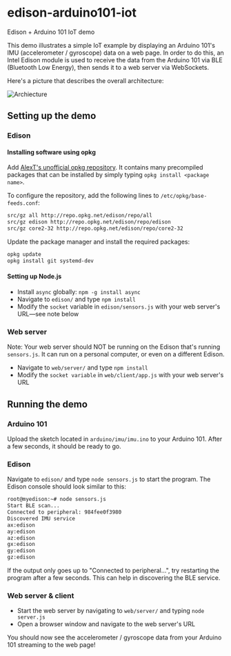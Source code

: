 # edison-arduino101-iot

Edison + Arduino 101 IoT demo

This demo illustrates a simple IoT example by displaying an Arduino 101's IMU (accelerometer / gyroscope) data on a web page. In order to do this, an Intel Edison module is used to receive the data from the Arduino 101 via BLE (Bluetooth Low Energy), then sends it to a web server via WebSockets.

Here's a picture that describes the overall architecture:

![Archiecture](https://raw.githubusercontent.com/drejkim/edison-arduino101-iot/master/images/edison-arduino101-iot.png)

## Setting up the demo

### Edison

#### Installing software using opkg

Add [AlexT's unofficial opkg repository](http://alextgalileo.altervista.org/edison-package-repo-configuration-instructions.html). It contains many precompiled packages that can be installed by simply typing `opkg install <package name>`.

To configure the repository, add the following lines to `/etc/opkg/base-feeds.conf`:

```bash
src/gz all http://repo.opkg.net/edison/repo/all
src/gz edison http://repo.opkg.net/edison/repo/edison
src/gz core2-32 http://repo.opkg.net/edison/repo/core2-32
```

Update the package manager and install the required packages:

```bash
opkg update
opkg install git systemd-dev
```

#### Setting up Node.js

* Install `async` globally: `npm -g install async`
* Navigate to `edison/` and type `npm install`
* Modify the `socket` variable in `edison/sensors.js` with your web server's URL&mdash;see note below

### Web server

Note: Your web server should NOT be running on the Edison that's running `sensors.js`. It can run on a personal computer, or even on a different Edison.

* Navigate to `web/server/` and type `npm install`
* Modify the `socket variable` in `web/client/app.js` with your web server's URL

## Running the demo

### Arduino 101

Upload the sketch located in `arduino/imu/imu.ino` to your Arduino 101. After a few seconds, it should be ready to go.

### Edison

Navigate to `edison/` and type `node sensors.js` to start the program. The Edison console should look similar to this:

```bash
root@myedison:~# node sensors.js
Start BLE scan...
Connected to peripheral: 984fee0f3980
Discovered IMU service
ax:edison
ay:edison
az:edison
gx:edison
gy:edison
gz:edison
```
If the output only goes up to "Connected to peripheral...", try restarting the program after a few seconds. This can help in discovering the BLE service.

### Web server & client

* Start the web server by navigating to `web/server/` and typing `node server.js`
* Open a browser window and navigate to the web server's URL

You should now see the accelerometer / gyroscope data from your Arduino 101 streaming to the web page!
